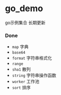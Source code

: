 # go_demo
go示例集合  长期更新
### Done
- `map` 字典
- `base64`
- `format`  字符串格式化
- `range`
- `sha1` 散列
- `string` 字符串操作函数
- `worker` 工作池
- `sort` 排序
